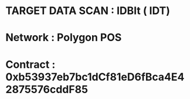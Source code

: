 # TARGET DATA SCAN : IDBIt ( IDT)
# Network : Polygon POS
# Contract : 0xb53937eb7bc1dCf81eD6fBca4E42875576cddF85
